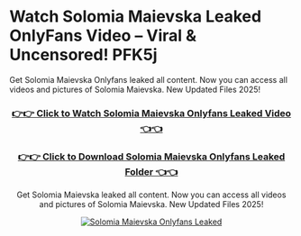 # Watch Solomia Maievska Leaked OnlyFans Video – Viral & Uncensored! PFK5j

Get Solomia Maievska Onlyfans leaked all content. Now you can access all videos and pictures of Solomia Maievska. New Updated Files 2025!  
<div align="center">
  
### [👉👉 Click to Watch Solomia Maievska Onlyfans Leaked Video 👈👈](https://links2leaks.com?utm_source=solomiamaievska&utm_medium=gitshort)  
### [👉👉 Click to Download Solomia Maievska Onlyfans Leaked Folder 👈👈](https://links2leaks.com?utm_source=solomiamaievska&utm_medium=gitshort)  

Get Solomia Maievska leaked all content. Now you can access all videos and pictures of Solomia Maievska. New Updated Files 2025!  

[![Solomia Maievska Onlyfans Leaked](https://i.ibb.co/93hzkbrt/l2l.gif)](https://links2leaks.com?utm_source=solomiamaievska&utm_medium=gitshort)  

</div>
